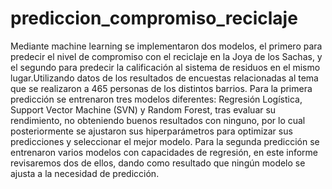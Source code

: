 # prediccion_compromiso_reciclaje
Mediante machine learning se implementaron dos modelos, el primero para predecir el nivel de compromiso con el reciclaje en la Joya de los Sachas, y el segundo para predecir la calificación al sistema de residuos en el mismo lugar.Utilizando datos de los resultados de encuestas relacionadas al tema que se realizaron a 465 personas de los distintos barrios. Para la primera predicción se entrenaron tres modelos diferentes: Regresión Logística, Support Vector Machine (SVN) y Random Forest, tras evaluar su rendimiento, no obteniendo buenos resultados con ninguno, por lo cual posteriormente se ajustaron sus hiperparámetros para optimizar sus predicciones y seleccionar el mejor modelo. Para la segunda predicción se entrenaron varios modelos con capacidades de regresión, en este informe revisaremos dos de ellos, dando como resultado que ningún modelo se ajusta a la necesidad de predicción.
